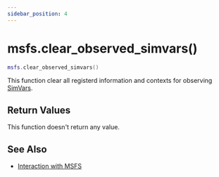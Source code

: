 ```yaml
---
sidebar_position: 4
---
```


# msfs.clear_observed_simvars()
```lua
msfs.clear_observed_simvars()
```
This function clear all registerd information and contexts for observing [SimVars](https://docs.flightsimulator.com/html/Programming_Tools/SimVars/Simulation_Variables.htm).

## Return Values
This function doesn't return any value.

## See Also
- [Interaction with MSFS](/guide/msfs)
